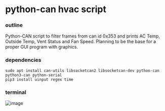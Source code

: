 # python-can hvac script  

### outline  
Python-CAN script to filter frames from can id 0x353 and prints AC Temp, Outside Temp, Vent Status and Fan Speed.  Planning to be the base for a proper GUI program with graphics.  
### dependencies  
`sudo apt install can-utils libsocketcan2 libsocketcan-dev python-can python3-can python-serial`  
`pip3 install uinput regex time `  
### terminal
![image](https://raw.githubusercontent.com/jakka351/FG-Falcon/master/resources/software/jakka351/hvacscript.png)
